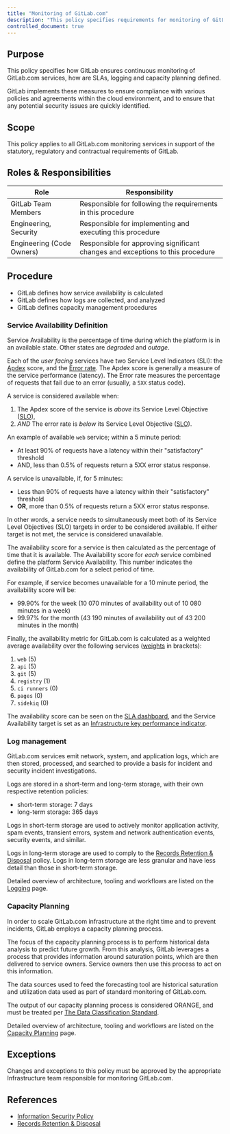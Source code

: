 ```yaml
---
title: "Monitoring of GitLab.com"
description: "This policy specifies requirements for monitoring of GitLab.com"
controlled_document: true
---
```


## Purpose

This policy specifies how GitLab ensures continuous monitoring of GitLab.com services, how are SLAs, logging and capacity planning defined.

GitLab implements these measures to ensure compliance with various policies and agreements within the cloud environment, and to ensure that any potential security issues are quickly identified.

## Scope

This policy applies to all GitLab.com monitoring services in support of the statutory, regulatory and contractual requirements of GitLab.

## Roles & Responsibilities

| Role                      | Responsibility                                                                 |
|---------------------------|--------------------------------------------------------------------------------|
| GitLab Team Members       | Responsible for following the requirements in this procedure                   |
| Engineering, Security     | Responsible for implementing and executing this procedure                      |
| Engineering (Code Owners) | Responsible for approving significant changes and exceptions to this procedure |

## Procedure

- GitLab defines how service availability is calculated
- GitLab defines how logs are collected, and analyzed
- GitLab defines capacity management procedures

### Service Availability Definition

Service Availability is the percentage of time during which the platform is in an available state. Other states are _degraded_ and _outage_.

Each of the _user facing_ services have two Service Level Indicators (SLI): the [Apdex](https://en.wikipedia.org/wiki/Apdex) score, and the [Error rate](https://en.wikipedia.org/wiki/Bit_error_rate).
The Apdex score is generally a measure of the service performance (latency).
The Error rate measures the percentage of requests that fail due to an error (usually, a `5XX` status code).

A service is considered available when:

1. The Apdex score of the service is _above_ its Service Level Objective ([SLO](https://en.wikipedia.org/wiki/Service-level_objective)),
1. _AND_ The error rate is _below_ its Service Level Objective ([SLO](https://en.wikipedia.org/wiki/Service-level_objective)).

An example of available `web` service; within a 5 minute period:

- At least 90% of requests have a latency within their "satisfactory" threshold
- AND, less than 0.5% of requests return a 5XX error status response.

A service is unavailable, if, for 5 minutes:

- Less than 90% of requests have a latency within their "satisfactory" threshold
- **OR**, more than 0.5% of requests return a 5XX error status response.

In other words, a service needs to simultaneously meet both of its Service Level Objectives (SLO) targets in order to be considered available. If either target is not met, the service is considered unavailable.

The availability score for a service is then calculated as the percentage of time that it is available. The Availability score for _each_ service combined define the platform Service Availability. This number indicates the availability of GitLab.com for a select period of time.

For example, if service becomes unavailable for a 10 minute period, the availability score will be:

- 99.90% for the week (10 070 minutes of availability out of 10 080 minutes in a week)
- 99.97% for the month (43 190 minutes of availability out of 43 200 minutes in the month)

Finally, the availability metric for GitLab.com is calculated as a weighted average availability over the following services ([weights](https://gitlab.com/gitlab-com/runbooks/blob/master/services/service-catalog.yml) in brackets):

1. `web` (5)
1. `api` (5)
1. `git` (5)
1. `registry` (1)
1. `ci runners` (0)
1. `pages` (0)
1. `sidekiq` (0)

The availability score can be seen on the [SLA dashboard](https://dashboards.gitlab.net/d/general-slas/general-slas?orgId=1&from=now%2FM&to=now), and the Service Availability target is set as an [Infrastructure key performance indicator](/handbook/engineering/infrastructure/performance-indicators/#gitlabcom-availability).

### Log management

GitLab.com services emit network, system, and application logs, which are then stored, processed, and searched to provide a basis for incident and security incident investigations.

Logs are stored in a short-term and long-term storage, with their own respective retention policies:

- short-term storage: 7 days
- long-term storage: 365 days

Logs in short-term storage are used to actively monitor application activity, spam events, transient errors, system and network authentication
events, security events, and similar.

Logs in long-term storage are used to comply to the [Records Retention & Disposal](/handbook/security/records-retention-deletion/) policy. Logs in long-term storage are less granular and have less detail than those in short-term storage.

Detailed overview of architecture, tooling and workflows are listed on the [Logging](https://gitlab.com/gitlab-com/runbooks/-/blob/master/docs/logging/README.md) page.

### Capacity Planning

In order to scale GitLab.com infrastructure at the right time and to prevent incidents, GitLab employs a capacity planning process.

The focus of the capacity planning process is to perform historical data analysis to predict future growth.
From this analysis, GitLab leverages a process that provides information around saturation points, which are then delivered to service owners.
Service owners then use this process to act on this information.

The data sources used to feed the forecasting tool are historical saturation and utilization data used as part of standard monitoring of GitLab.com.

The output of our capacity planning process is considered ORANGE, and must be treated per [The Data Classification Standard](/handbook/security/data-classification-standard/#orange).

Detailed overview of architecture, tooling and workflows are listed on the [Capacity Planning](/handbook/engineering/infrastructure/capacity-planning/) page.

## Exceptions

Changes and exceptions to this policy must be approved by the appropriate Infrastructure team responsible for monitoring GitLab.com.

## References

- [Information Security Policy](/handbook/security)
- [Records Retention & Disposal](/handbook/security/records-retention-deletion/)
